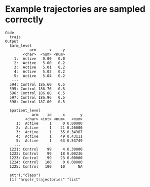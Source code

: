 # Example trajectories are sampled correctly

    Code
      trajs
    Output
      $arm_level
               arm      x     y
            <char>  <num> <num>
        1:  Active   0.00   0.0
        2:  Active   5.00   0.2
        3:  Active   5.01   0.2
        4:  Active   5.02   0.2
        5:  Active   5.04   0.2
       ---                     
      594: Control 186.60   0.5
      595: Control 186.76   0.5
      596: Control 186.88   0.5
      597: Control 186.96   0.5
      598: Control 187.00   0.5
      
      $patient_level
                arm    id     x       y
             <char> <int> <num>   <num>
         1:  Active     1     0 0.00000
         2:  Active     1    21 0.26000
         3:  Active     1    35 0.34367
         4:  Active     1    49 0.43111
         5:  Active     1    63 0.53749
        ---                            
      1221: Control    99     4 0.39000
      1222: Control    99    18 0.00236
      1223: Control    99    23 0.00000
      1224: Control   100     0 0.00000
      1225: Control   100    10      NA
      
      attr(,"class")
      [1] "hrqolr_trajectories" "list"               

